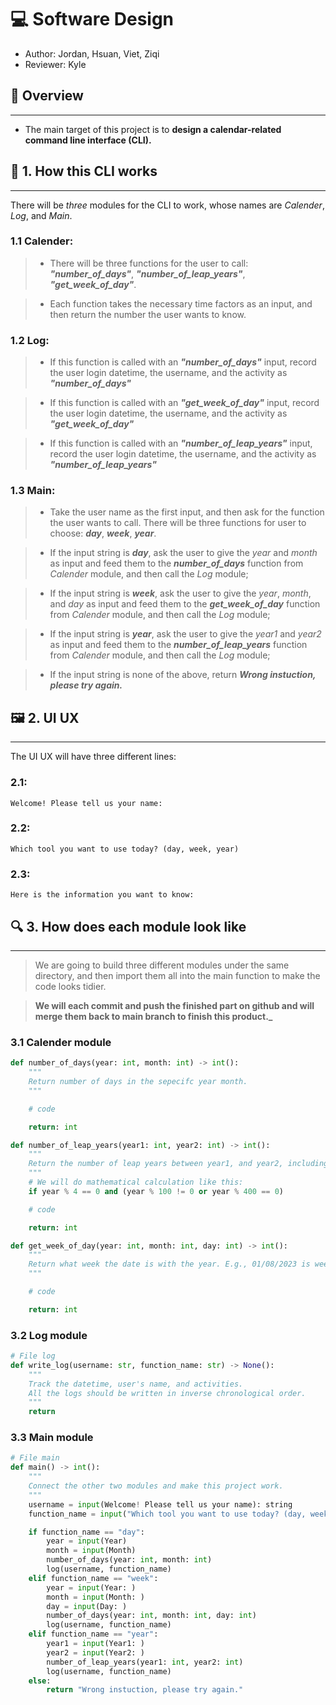 # 💻 Software Design

- Author: Jordan, Hsuan, Viet, Ziqi
- Reviewer: Kyle

## 🎯 Overview

---

- The main target of this project is to **design a calendar-related command line interface (CLI).**

## 📗 1. How this CLI works

---
There will be *three* modules for the CLI to work, whose names are *Calender*, *Log*, and *Main*.  

### 1.1 Calender:

>- There will be three functions for the user to call: ***"number_of_days"***, ***"number_of_leap_years"***, ***"get_week_of_day"***.  

>- Each function takes the necessary time factors as an input, and then return the number the user wants to know.

### 1.2 Log:

>- If this function is called with an ***"number_of_days"*** input, record the user login datetime, the username, and the activity as ***"number_of_days"***

>- If this function is called with an ***"get_week_of_day"*** input, record the user login datetime, the username, and the activity as ***"get_week_of_day"***

>- If this function is called with an ***"number_of_leap_years"*** input, record the user login datetime, the username, and the activity as ***"number_of_leap_years"***


### 1.3 Main:  

>- Take the user name as the first input, and then ask for the function the user wants to call. There will be three functions for user to choose: ***day***, ***week***, ***year***. 

>- If the input string is ***day***, ask the user to give the *year* and *month* as input and feed them to the ***number_of_days*** function from *Calender* module, and then call the *Log* module;

>- If the input string is ***week***, ask the user to give the *year*, *month*, and *day* as input and feed them to the ***get_week_of_day*** function from *Calender* module, and then call the *Log* module; 

>- If the input string is ***year***, ask the user to give the *year1* and *year2* as input and feed them to  the ***number_of_leap_years*** function from *Calender* module, and then call the *Log* module;  

>- If the input string is none of the above, return ***Wrong instuction, please try again.***


## 🖼️ 2. UI UX

---
The UI UX will have three different lines:

### 2.1:
```console
Welcome! Please tell us your name:
```

### 2.2:
```console
Which tool you want to use today? (day, week, year)
```

### 2.3:
```console
Here is the information you want to know: 
```

## 🔍 3. How does each module look like

---

>We are going to build three different modules under the same directory, and then import them all into the main function to make the code looks tidier.

>**We will each commit and push the finished part on github and will merge them back to main branch to finish this product._**

### 3.1 Calender module

```python
def number_of_days(year: int, month: int) -> int():
    """
    Return number of days in the sepecifc year month.
    """

    # code 

    return: int

def number_of_leap_years(year1: int, year2: int) -> int():
    """
    Return the number of leap years between year1, and year2, including year1 and year2 if there are also leap years.
    """
    # We will do mathematical calculation like this:
    if year % 4 == 0 and (year % 100 != 0 or year % 400 == 0)

    # code 

    return: int

def get_week_of_day(year: int, month: int, day: int) -> int():
    """
    Return what week the date is with the year. E.g., 01/08/2023 is week-2 of 2023, so the function will return 2.
    """

    # code 

    return: int
```

### 3.2 Log module

```python
# File log
def write_log(username: str, function_name: str) -> None():
    """
    Track the datetime, user's name, and activities.
    All the logs should be written in inverse chronological order.
    """
    return 
```

### 3.3 Main module

```python
# File main
def main() -> int():
    """
    Connect the other two modules and make this project work.
    """
    username = input(Welcome! Please tell us your name): string
    function_name = input("Which tool you want to use today? (day, week, year)"): string

    if function_name == "day":
        year = input(Year)
        month = input(Month)
        number_of_days(year: int, month: int)
        log(username, function_name)
    elif function_name == "week":
        year = input(Year: )
        month = input(Month: )
        day = input(Day: )
        number_of_days(year: int, month: int, day: int)
        log(username, function_name)
    elif function_name == "year":
        year1 = input(Year1: )
        year2 = input(Year2: )
        number_of_leap_years(year1: int, year2: int)
        log(username, function_name)
    else:
        return "Wrong instuction, please try again."
```
